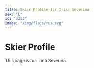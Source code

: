 ```yaml
---
title: Skier Profile for Irina Severina
sex: "L"
id: "3253"
image: "/img/flags/rus.svg" 
---
```


# Skier Profile

This page is for: Irina Severina.
    